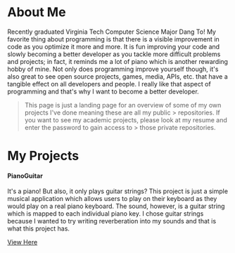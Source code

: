 # About Me
Recently graduated Virginia Tech Computer Science Major Dang To!  My favorite thing about programming is that there is a visible improvement in code as you optimize it more and more.  It is fun improving your code and slowly becoming a better developer as you tackle more difficult problems and projects; in fact, it reminds me a lot of piano which is another rewarding hobby of mine.  Not only does programming improve yourself though, it's also great to see open source projects, games, media, APIs, etc. that have a tangible effect on all developers and people.  I really like that aspect of programming and that's why I want to become a better developer.

> This page is just a landing page for an overview of some of my own projects I've done meaning these are all my public > repositories.  If you want to see my academic projects, please look at my resume and enter the password to gain access to > those private repositories. 

# My Projects
#### PianoGuitar
It's a piano!  But also, it only plays guitar strings?  This project is just a simple musical application which allows users to play on their keyboard as they would play on a real piano keyboard.  The sound, however, is a guitar string which is mapped to each individual piano key.  I chose guitar strings because I wanted to try writing reverberation into my sounds and that is what this project has.  

[View Here](https://github.com/DangHTo/PianoGuitar)

